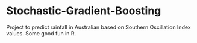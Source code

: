 # Stochastic-Gradient-Boosting
Project to predict rainfall in Australian based on Southern Oscillation Index values. Some good fun in R.
